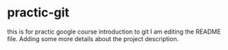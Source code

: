 # practic-git
this is for practic google course introduction to git
I am editing the README file. Adding some more details about the project description.

